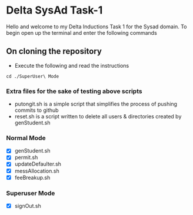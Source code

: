 # Delta SysAd Task-1

Hello and welcome to my Delta Inductions Task 1 for the Sysad domain.
To begin open up the terminal and enter the following commands

## On cloning the repository

* Execute the following and read the instructions

```
cd ./SuperUser\ Mode
```
### Extra files for the sake of testing above scripts
* putongit.sh is a simple script that simplifies the process of pushing commits to github
* reset.sh is a script written to delete all users & directories created by genStudent.sh

### Normal Mode
- [X] genStudent.sh
- [X] permit.sh
- [X] updateDefaulter.sh
- [X] messAllocation.sh
- [X] feeBreakup.sh
### Superuser Mode
- [X] signOut.sh
